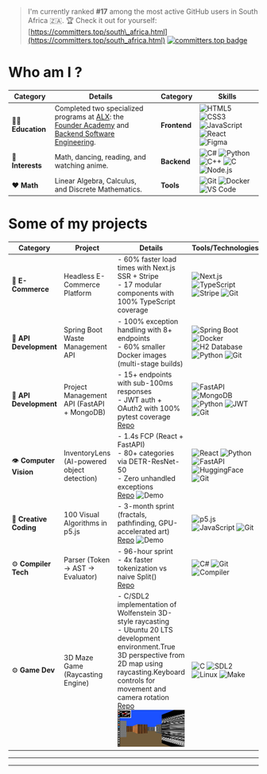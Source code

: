 
> I'm currently ranked **#17** among the most active GitHub users in South Africa 🇿🇦.
> 🏆 Check it out for yourself: [https://committers.top/south\_africa.html](https://committers.top/south_africa.html)
[![committers.top badge](https://user-badge.committers.top/south_africa/KamoEllen.svg)](https://user-badge.committers.top/south_africa/KamoEllen)


# Who am I ?
| **Category**       | **Details**                                                                 |     | **Category**       | **Skills**                                                                 |
|--------------------|-----------------------------------------------------------------------------|-----|--------------------|-----------------------------------------------------------------------------|
| 👩🏿 **Education**  | Completed two specialized programs at [ALX](https://www.alxafrica.com/): the [Founder Academy](Founder%20Academy.png) and [Backend Software Engineering](Short%20Specializations.png).                            |     | **Frontend**       | ![HTML5](https://img.shields.io/badge/HTML5-E34F26?style=flat&logo=html5&logoColor=white) ![CSS3](https://img.shields.io/badge/CSS3-1572B6?style=flat&logo=css3&logoColor=white) ![JavaScript](https://img.shields.io/badge/JavaScript-F7DF1E?style=flat&logo=javascript&logoColor=black) ![React](https://img.shields.io/badge/React-61DAFB?style=flat&logo=react&logoColor=black) ![Figma](https://img.shields.io/badge/Figma-F24E1E?style=flat&logo=figma&logoColor=white) |
| 🌱 **Interests**   | Math, dancing, reading, and watching anime.                                |     | **Backend**        | ![C#](https://img.shields.io/badge/C%23-239120?style=flat&logo=c-sharp&logoColor=white)  ![Python](https://img.shields.io/badge/Python-3776AB?style=flat&logo=python&logoColor=white) ![C++](https://img.shields.io/badge/C%2B%2B-00599C?style=flat&logo=c%2B%2B&logoColor=white) ![C](https://img.shields.io/badge/C-A8B9CC?style=flat&logo=c&logoColor=black) ![Node.js](https://img.shields.io/badge/Node.js-339933?style=flat&logo=nodedotjs&logoColor=white) |
| ❤️ **Math**        | Linear Algebra, Calculus, and Discrete Mathematics.                        |     | **Tools**          | ![Git](https://img.shields.io/badge/Git-F05032?style=flat&logo=git&logoColor=white) ![Docker](https://img.shields.io/badge/Docker-2496ED?style=flat&logo=docker&logoColor=white) ![VS Code](https://img.shields.io/badge/VS%20Code-007ACC?style=flat&logo=visual-studio-code&logoColor=white) |



# Some of my projects

| **Category**            | **Project**                                                                 | **Details**                                                                 | **Tools/Technologies**                                                                 |
|-------------------------|-----------------------------------------------------------------------------|-----------------------------------------------------------------------------|---------------------------------------------------------------------------------------|
| 🛒 **E-Commerce**       | Headless E-Commerce Platform                                               | - 60% faster load times with Next.js SSR + Stripe<br>- 17 modular components with 100% TypeScript coverage | ![Next.js](https://img.shields.io/badge/Next.js-000000?style=flat&logo=nextdotjs&logoColor=white) ![TypeScript](https://img.shields.io/badge/TypeScript-3178C6?style=flat&logo=typescript&logoColor=white) ![Stripe](https://img.shields.io/badge/Stripe-008CDD?style=flat&logo=stripe&logoColor=white) ![Git](https://img.shields.io/badge/Git-F05032?style=flat&logo=git&logoColor=white) |
| 🚀 **API Development**  | Spring Boot Waste Management API                                            | - 100% exception handling with 8+ endpoints<br>- 60% smaller Docker images (multi-stage builds) | ![Spring Boot](https://img.shields.io/badge/Spring_Boot-6DB33F?style=flat&logo=springboot&logoColor=white) ![Docker](https://img.shields.io/badge/Docker-2496ED?style=flat&logo=docker&logoColor=white) ![H2 Database](https://img.shields.io/badge/H2_Database-5C9BB7?style=flat&logo=h2&logoColor=white) ![Python](https://img.shields.io/badge/Python-3776AB?style=flat&logo=python&logoColor=white) ![Git](https://img.shields.io/badge/Git-F05032?style=flat&logo=git&logoColor=white) |
| 🚀 **API Development**  | Project Management API (FastAPI + MongoDB)                                  | - 15+ endpoints with sub-100ms responses<br>- JWT auth + OAuth2 with 100% pytest coverage<br>[Repo](https://github.com/KamoEllen/project-management-api-v2) | ![FastAPI](https://img.shields.io/badge/FastAPI-009688?style=flat&logo=fastapi&logoColor=white) ![MongoDB](https://img.shields.io/badge/MongoDB-47A248?style=flat&logo=mongodb&logoColor=white) ![Python](https://img.shields.io/badge/Python-3776AB?style=flat&logo=python&logoColor=white) ![JWT](https://img.shields.io/badge/JWT-000000?style=flat&logo=jsonwebtokens&logoColor=white) ![Git](https://img.shields.io/badge/Git-F05032?style=flat&logo=git&logoColor=white) |
| 👁️ **Computer Vision** | InventoryLens (AI-powered object detection)                                 | - 1.4s FCP (React + FastAPI)<br>- 80+ categories via DETR-ResNet-50<br>- Zero unhandled exceptions<br>[Repo](https://github.com/KamoEllen/InventoryLens-Demo) ![Demo](https://github.com/KamoEllen/KamoEllen/raw/main/inventory.gif) | ![React](https://img.shields.io/badge/React-61DAFB?style=flat&logo=react&logoColor=black) ![Python](https://img.shields.io/badge/Python-3776AB?style=flat&logo=python&logoColor=white) ![FastAPI](https://img.shields.io/badge/FastAPI-009688?style=flat&logo=fastapi&logoColor=white) ![HuggingFace](https://img.shields.io/badge/HuggingFace-FFD21E?style=flat&logo=huggingface&logoColor=black) ![Git](https://img.shields.io/badge/Git-F05032?style=flat&logo=git&logoColor=white) |
| 🎨 **Creative Coding**  | 100 Visual Algorithms in p5.js                                              | - 3-month sprint (fractals, pathfinding, GPU-accelerated art)<br>[Repo](https://github.com/KamoEllen/P5Js-Challenge) ![Demo](https://github.com/KamoEllen/KamoEllen/raw/main/cube%20wave.gif) | ![p5.js](https://img.shields.io/badge/p5.js-ED225D?style=flat&logo=p5dotjs&logoColor=white) ![JavaScript](https://img.shields.io/badge/JavaScript-F7DF1E?style=flat&logo=javascript&logoColor=black) ![Git](https://img.shields.io/badge/Git-F05032?style=flat&logo=git&logoColor=white) |
| ⚙️ **Compiler Tech**   | Parser (Token → AST → Evaluator)                                            | - 96-hour sprint<br>- 4x faster tokenization vs naive Split()<br>[Repo](https://github.com/KamoEllen/Parser-AST-Calculator) | ![C#](https://img.shields.io/badge/C%23-239120?style=flat&logo=c-sharp&logoColor=white) ![Git](https://img.shields.io/badge/Git-F05032?style=flat&logo=git&logoColor=white) ![Compiler](https://img.shields.io/badge/Compiler-FF6600?style=flat&logo=compiler&logoColor=white) |
| ⚙️ **Game Dev**       | 3D Maze Game (Raycasting Engine)                                          | - C/SDL2 implementation of Wolfenstein 3D-style raycasting<br>- Ubuntu 20 LTS development environment.True 3D perspective from 2D map using raycasting.Keyboard controls for movement and camera rotation <br>[Repo](https://github.com/KamoEllen/Game-3D-Maze) ![Demo](https://github.com/KamoEllen/Game-3D-Maze/blob/main/game.png) | ![C](https://img.shields.io/badge/C-A8B9CC?style=flat&logo=c&logoColor=black) ![SDL2](https://img.shields.io/badge/SDL2-FF6600?style=flat&logo=sdl&logoColor=white) ![Linux](https://img.shields.io/badge/Ubuntu-E95420?style=flat&logo=ubuntu&logoColor=white) ![Make](https://img.shields.io/badge/Make-003366?style=flat&logo=cmake&logoColor=white) |

<!--
# Some of my projects

| **Category**            | **Project**                                                                 | **Details**                                                                 | **Tools/Technologies**                                                                 |
|-------------------------|-----------------------------------------------------------------------------|-----------------------------------------------------------------------------|---------------------------------------------------------------------------------------|
| 🛒 **E-Commerce**       | Headless E-Commerce Platform                                               | - 60% faster load times with Next.js SSR + Stripe<br>- 17 modular components with 100% TypeScript coverage | ![Next.js](https://img.shields.io/badge/Next.js-000000?style=flat&logo=nextdotjs&logoColor=white) ![TypeScript](https://img.shields.io/badge/TypeScript-3178C6?style=flat&logo=typescript&logoColor=white) ![Stripe](https://img.shields.io/badge/Stripe-008CDD?style=flat&logo=stripe&logoColor=white) ![Git](https://img.shields.io/badge/Git-F05032?style=for-the-badge&logo=git&logoColor=white)
|
| 🚀 **API Development**  | Spring Boot Waste Management API                                            | - 100% exception handling with 8+ endpoints<br>- 60% smaller Docker images (multi-stage builds) | ![Spring Boot](https://img.shields.io/badge/Spring_Boot-6DB33F?style=flat&logo=springboot&logoColor=white) ![Docker](https://img.shields.io/badge/Docker-2496ED?style=flat&logo=docker&logoColor=white) ![H2 Database](https://img.shields.io/badge/H2_Database-5C9BB7?style=for-the-badge&logo=h2&logoColor=white) ![Git](https://img.shields.io/badge/Git-F05032?style=for-the-badge&logo=git&logoColor=white)
 ![Python](https://img.shields.io/badge/Python-3776AB?style=for-the-badge&logo=python&logoColor=white)|
| 🚀 **API Development**  | Project Management API (FastAPI + MongoDB)                                  | - 15+ endpoints with sub-100ms responses<br>- JWT auth + OAuth2 with 100% pytest coverage<br>[Repo](https://github.com/KamoEllen/project-management-api-v2) | ![FastAPI](https://img.shields.io/badge/FastAPI-009688?style=flat&logo=fastapi&logoColor=white) ![MongoDB](https://img.shields.io/badge/MongoDB-47A248?style=flat&logo=mongodb&logoColor=white) ![Python](https://img.shields.io/badge/Python-3776AB?style=for-the-badge&logo=python&logoColor=white) ![Git](https://img.shields.io/badge/Git-F05032?style=for-the-badge&logo=git&logoColor=white)
 ![JWT](https://img.shields.io/badge/JWT-000000?style=flat&logo=jsonwebtokens&logoColor=white) |
| 👁️ **Computer Vision** | InventoryLens (AI-powered object detection)                                 | - 1.4s FCP (React + FastAPI)<br>- 80+ categories via DETR-ResNet-50<br>- Zero unhandled exceptions<br>[Repo](https://github.com/KamoEllen/InventoryLens-Demo) ![Demo](https://github.com/KamoEllen/KamoEllen/raw/main/inventory.gif) | ![React](https://img.shields.io/badge/React-61DAFB?style=flat&logo=react&logoColor=black)  ![Python](https://img.shields.io/badge/Python-3776AB?style=for-the-badge&logo=python&logoColor=white) ![FastAPI](https://img.shields.io/badge/FastAPI-009688?style=flat&logo=fastapi&logoColor=white)  ![Git](https://img.shields.io/badge/Git-F05032?style=for-the-badge&logo=git&logoColor=white)
 ![HuggingFace](https://img.shields.io/badge/HuggingFace-FFD21E?style=flat&logo=huggingface&logoColor=black) |
| 🎨 **Creative Coding**  | 100 Visual Algorithms in p5.js                                              | - 3-month sprint (fractals, pathfinding, GPU-accelerated art)<br>[Repo](https://github.com/KamoEllen/P5Js-Challenge) ![Demo](https://github.com/KamoEllen/KamoEllen/raw/main/cube%20wave.gif) | ![p5.js](https://img.shields.io/badge/p5.js-ED225D?style=flat&logo=p5dotjs&logoColor=white) ![JavaScript](https://img.shields.io/badge/JavaScript-F7DF1E?style=flat&logo=javascript&logoColor=black) ![Git](https://img.shields.io/badge/Git-F05032?style=for-the-badge&logo=git&logoColor=white)
|
| ⚙️ **Compiler Tech**   | Parser (Token → AST → Evaluator)                                            | - 96-hour sprint<br>- 4x faster tokenization vs naive Split()<br>[Repo](https://github.com/KamoEllen/Parser-AST-Calculator) | ![C#](https://img.shields.io/badge/C%23-239120?style=for-the-badge&logo=c-sharp&logoColor=white) ![Git](https://img.shields.io/badge/Git-F05032?style=for-the-badge&logo=git&logoColor=white)
 ![Compiler](https://img.shields.io/badge/Compiler-FF6600?style=flat&logo=compiler&logoColor=white) |
-->


<!--
### **Projects**  

| **E-Commerce** | **Waste API** | **Project Manager** | **InventoryLens** |
|----------------|---------------|---------------------|-------------------|
| • 60% faster<br>• 17 components<br>[Repo](#) | • 100% exceptions<br>• 60% smaller images<br>[SpringBoot-EcoManagement](https://github.com/KamoEllen/SpringBoot-EcoManagement) | • 15+ endpoints<br>• JWT/OAuth2<br>[project-management-api-v2](https://github.com/KamoEllen/project-management-api-v2) | • 1.4s detection<br>• 80+ categories<br>[InventoryLens-Demo](https://github.com/KamoEllen/InventoryLens-Demo) |

| **Parser Engine** | **p5.js Algorithms** | **Mr D Redesign** | |
|-------------------|-----------------------|-------------------|-|
| • 96-hour build<br>• 4x faster<br>[Parser-AST-Calculator](https://github.com/KamoEllen/Parser-AST-Calculator) | • 3-month coding<br>• Fractals<br>[P5Js-Challenge](https://github.com/KamoEllen/P5Js-Challenge) | • 9-hour sprint<br>• Brand redesign | |

-->

<!--
1. **Scaled Headless E-Commerce**  
   - 60% faster load times  
   - 17 modular components  
   <!--- [GitHub Repo](#)  
   ![E-Commerce Demo](https://github.com/KamoEllen/KamoEllen/raw/main/ecom-demo.gif)  -->
<!--
2. **Spring Boot Waste API**  
   - 100% exception handling  
   - 60% smaller Docker images  
   - [SpringBoot-EcoManagement](https://github.com/KamoEllen/SpringBoot-EcoManagement)  
 <!--  ![API Demo](https://github.com/KamoEllen/KamoEllen/raw/main/api-demo.gif)  -->
<!--
3. **FastAPI Project Manager**  
   - 15+ endpoints (<100ms)  
   - JWT/OAuth2 auth  
   - [project-management-api-v2](https://github.com/KamoEllen/project-management-api-v2)  
   <!--![PM Demo](https://github.com/KamoEllen/KamoEllen/raw/main/pm-demo.gif)  -->
<!--
4. **InventoryLens AI**  
   - 1.4s FCP detection  
   - 80+ categories  
   - HuggingFace integration  
   - [InventoryLens-Demo](https://github.com/KamoEllen/InventoryLens-Demo)  
   <!--![AI Object Detection Demo](https://github.com/KamoEllen/KamoEllen/raw/main/demo.gif)  -->
<!--
5. **Parser Engine**  
   - 96-hour compiler build  
   - 4x faster tokenization  
   - [Parser-AST-Calculator](https://github.com/KamoEllen/Parser-AST-Calculator)  
  <!-- ![Parser Demo](https://github.com/KamoEllen/KamoEllen/raw/main/parser-demo.gif) --> 
<!--
1. **100 p5.js Algorithms**  
   - 3-month visual coding  
   - Fractals/Pathfinding  
   - [P5Js-Challenge](https://github.com/KamoEllen/P5Js-Challenge)  
  <!-- ![Cube Wave](https://github.com/KamoEllen/KamoEllen/raw/main/cube%20wave.gif)-->  
<!--
2. **Mr D App Redesign**  
   - 9-hour focused design sprint (5PM-2AM)  
   - Complete brand redesign: wireframes → hi-fi prototype  
   - User research & UX exploration  
   <!--![Mr D Redesign](https://github.com/KamoEllen/KamoEllen/raw/main/demo%20(1).gif)  -->

---

<!--### **Why Work With Me?**  
#### **⚡ Performance Wins**  
- **96 PageSpeed score** for a SaaS landing page (Next.js + Tailwind).  
- **1.4s First Contentful Paint** for an AI inventory tool (React + FastAPI).  
- **60% smaller Docker images** for Spring Boot eco API (multi-stage builds).  

#### **🏆 Competitive Edge**  
- **Top 17 GitHub Contributor in South Africa (2025)** – Ranked by public commits.  
- **120+ CSES Algorithm Problems** – Because brute-forcing life is inefficient.  

-->




<!--
# What kind of projects I do I build ?
#💻 Backend & Systems Development
| Description | Demo |
|-------------|------|
| **1. Scaled Headless E-Commerce**<br>- 60% faster load times<br>- 17 modular components<br>[GitHub Repo](#) | [![E-Commerce Demo](https://github.com/KamoEllen/KamoEllen/raw/main/ecom-demo.gif)] |
| **2. Spring Boot Waste API**<br>- 100% exception handling<br>- 60% smaller Docker images<br>[SpringBoot-EcoManagement](https://github.com/KamoEllen/SpringBoot-EcoManagement) | [![API Demo](https://github.com/KamoEllen/KamoEllen/raw/main/api-demo.gif)] |
| **3. FastAPI Project Manager**<br>- 15+ endpoints (<100ms)<br>- JWT/OAuth2 auth<br>[project-management-api-v2](https://github.com/KamoEllen/project-management-api-v2) | [![PM Demo](https://github.com/KamoEllen/KamoEllen/raw/main/pm-demo.gif)] |
| **4. InventoryLens AI**<br>- 1.4s FCP detection<br>- 80+ categories<br>- HuggingFace integration<br>[InventoryLens-Demo](https://github.com/KamoEllen/InventoryLens-Demo) | [![AI Object Detection Demo](https://github.com/KamoEllen/KamoEllen/raw/main/demo.gif)] |
| **5. Parser Engine**<br>- 96-hour compiler build<br>- 4x faster tokenization<br>[Parser-AST-Calculator](https://github.com/KamoEllen/Parser-AST-Calculator) | [![Parser Demo](https://github.com/KamoEllen/KamoEllen/raw/main/parser-demo.gif)] |


# 🎨 Creative Coding
| Description | Demo |
|-------------|------|
| **1. 100 p5.js Algorithms**<br>- 3-month visual coding<br>- Fractals/Pathfinding<br>[P5Js-Challenge](https://github.com/KamoEllen/P5Js-Challenge) | [![Cube Wave](https://github.com/KamoEllen/KamoEllen/raw/main/cube%20wave.gif)] |
| **2. Mr D App Redesign**<br>- 9-hour focused design sprint (5PM-2AM)<br>- Complete brand redesign: wireframes → hi-fi prototype<br>- User research & UX exploration | [![Mr D Redesign](https://github.com/KamoEllen/KamoEllen/raw/main/demo%20(1).gif)] |
---


| Project | Demo |
|---------|------|
|#### **💻 Backend Breakthroughs**  
1. **Scaled a Headless E-Commerce Platform**  
   - **60% faster load times** with Next.js SSR + Stripe integration.  
   - **17 modular components** with 100% TypeScript coverage.  
   
|2. **Spring Boot Waste Management API**  
   - **100% exception handling** with 8+ endpoints.  
   - **60% smaller Docker images** (multi-stage builds).  
   | [![Cube Wave Simulation](https://github.com/KamoEllen/KamoEllen/raw/main/cube%20wave.gif)]|

|3. **Project Management API (FastAPI + MongoDB)**  
   - **15+ endpoints** with sub-100ms responses.  
   - **JWT auth + OAuth2** with 100% pytest coverage.  
   - **Repo:** [ProjectMgmt-API](https://github.com/KamoEllen/project-management-api-v2)
    | [![Cube Wave Simulation](https://github.com/KamoEllen/KamoEllen/raw/main/cube%20wave.gif)]|
     
|4. **InventoryLens**  
   - **1.4s FCP** for AI-powered object detection (React + FastAPI) 
   - **80+ categories** detected via Facebook’s DETR-ResNet-50
   - **Zero unhandled exceptions** with HuggingFace API timeout logic
   - **Repo:** [InventoryLens](https://github.com/KamoEllen/InventoryLens-Demo)
    | [![inventory demo](https://github.com/KamoEllen/KamoEllen/raw/main/inventory.gif)]|
---

|#### **🎨 Creative Coding & Tooling**  
1. **100 Visual Algorithms in p5.js**  
   - **3-month sprint** to build interactive simulations (fractals, pathfinding, GPU-accelerated art).
   - **Repo:** [p5.js-Algorithms](https://github.com/KamoEllen/P5Js-Challenge)
  | [![Cube Wave Simulation](https://github.com/KamoEllen/KamoEllen/raw/main/cube%20wave.gif)]|

|2. **Parser**  
   - **96-hour sprint**
   - Built a compiler-style **tokenizer → AST → evaluator** from scratch
   - **4x faster** tokenization vs. naive Split()
   - **Repo:** [DataParser](https://github.com/KamoEllen/Parser-AST-Calculator)
     | [![Cube Wave Simulation](https://github.com/KamoEllen/KamoEllen/raw/main/cube%20wave.gif)]|


# Why Work With Me?

#### **⚡ Performance Wins**  
- **96 PageSpeed score** for a SaaS landing page (Next.js + Tailwind).  
- **1.4s First Contentful Paint** for an AI inventory tool (React + FastAPI).
- **60% smaller Docker images** fo spring boot eco api (multi-stage builds)

---

#### **🏆 Competitive Edge**  
- **Top 17 GitHub Contributor in South Africa (2025)** – Ranked by public commits.  
- **120+ CSES Algorithm Problems** – Because brute-forcing life is inefficient.  

-->
---
